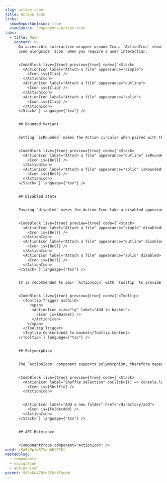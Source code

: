 ```yaml
---
slug: action-icon
title: Action Icon
links:
  showReportAnIssue: true
  viewSource: components/action-icon
tabs:
  - title: Main
    content: >-
      An accessible interactive wrapper around Icon. `ActionIcon` should be
      used alongside `Icon` when you require a user interaction.


      <CodeBlock live={true} preview={true} code={`<Stack>
        <ActionIcon label="Attach a file" appearance="simple">
          <Icon is={Clip} />
        </ActionIcon>
        <ActionIcon label="Attach a file" appearance="outline">
          <Icon is={Clip} />
        </ActionIcon>
        <ActionIcon label="Attach a file" appearance="solid">
          <Icon is={Clip} />
        </ActionIcon>
      </Stack>`} language={"tsx"} />


      ## Rounded Variant


      Setting `isRounded` makes the Action circular when paired with the options "outline" and "solid" for the `appearance` prop


      <CodeBlock live={true} preview={true} code={`<Stack>
        <ActionIcon label="Attach a file" appearance="outline" isRounded>
          <Icon is={Bell} />
        </ActionIcon>
        <ActionIcon label="Attach a file" appearance="solid" isRounded>
          <Icon is={Bell} />
        </ActionIcon>
      </Stack>`} language={"tsx"} />


      ## Disabled state


      Passing `disabled` makes the Action Icon take a disabled appearance, where any cursor interaction with the component will not render any changes in its UI.


      <CodeBlock live={true} preview={true} code={`<Stack>
        <ActionIcon label="Attach a file" appearance="simple" disabled>
          <Icon is={Bell} />
        </ActionIcon>
        <ActionIcon label="Attach a file" appearance="outline" disabled>
          <Icon is={Bell} />
        </ActionIcon>
        <ActionIcon label="Attach a file" appearance="solid" disabled>
          <Icon is={Bell} />
        </ActionIcon>
      </Stack>`} language={"tsx"} />


      It is recommended to pair `ActionIcon` with `Tooltip` to provide a clear visual description of the action the user is about to perform.


      <CodeBlock live={true} preview={true} code={`<Tooltip>
        <Tooltip.Trigger asChild>
           <span>
            <ActionIcon size="lg" label="Add to basket">
              <Icon is={Basket} />
            </ActionIcon>
          </span>
        </Tooltip.Trigger>
        <Tooltip.Content>Add to basket</Tooltip.Content>
      </Tooltip>`} language={"tsx"} />


      ## Polymorphism


      The `ActionIcon` component supports polymorphism, therefore depending on whether it receives an `onClick`/`href` as a prop, it will produce a `button` or `link` respectively


      <CodeBlock live={true} preview={true} code={`<Stack>
        <ActionIcon label="Shuffle selection" onClick={() => console.log('clicked')}>
          <Icon is={Shuffle} />
        </ActionIcon>


        <ActionIcon label="Add a new folder" href="/directory/add">
          <Icon is={FolderAdd} />
        </ActionIcon>
      </Stack>`} language={"tsx"} />


      ## API Reference


      <ComponentProps component="ActionIcon" />
uuid: j5A5xPpfwS7VeubRlEZbl
nestedSlug:
  - components
  - navigation
  - action-icon
parent: 95SvEwV7BznSChttFanpW
---
```

